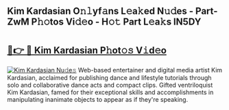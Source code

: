 ## Kim Kardasian O𝚗𝚕yf𝚊ns L𝚎a𝚔ed N𝚞𝚍es - Part-ZwM P𝚑𝚘tos Vi𝚍𝚎o - H𝚘𝚝 Part L𝚎a𝚔s lN5DY

# <h2><a href="http://kf8ct5f.oniu.top/?m=Kim+Kardasian">🔗👉 🔴 Kim Kardasian P𝚑ot𝚘𝚜 V𝚒d𝚎o</a></h2>

[![Kim Kardasian Nu𝚍e𝚜](https://i.imgur.com/0qMVB7G.gif)](http://kf8ct5f.oniu.top/?m=Kim+Kardasian)
Web-based entertainer and digital media artist Kim Kardasian, acclaimed for publishing dance and lifestyle tutorials through solo and collaborative dance acts and compact clips. Gifted ventriloquist Kim Kardasian, famed for their exceptional skills and accomplishments in manipulating inanimate objects to appear as if they're speaking.  
